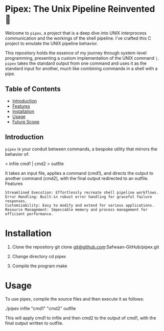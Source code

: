 # Pipex: The Unix Pipeline Reinvented 🚀

Welcome to `pipex`, a project that is a deep dive into UNIX interprocess communication and the workings of the shell pipeline. I've crafted this C project to emulate the UNIX pipeline behavior.

This repository holds the essence of my journey through system-level programming, presenting a custom implementation of the UNIX command `|`. `pipex` takes the standard output from one command and uses it as the standard input for another, much like combining commands in a shell with a pipe.

## Table of Contents
- [Introduction](#introduction)
- [Features](#features)
- [Installation](#installation)
- [Usage](#usage)
- [Future Scope](#future-scope)

## Introduction

`pipex` is your conduit between commands, a bespoke utility that mirrors the behavior of:

< infile cmd1 | cmd2 > outfile

It takes an input file, applies a command (cmd1), and directs the output to another command (cmd2), with the final output redirected to an outfile.
Features

    Streamlined Execution: Effortlessly recreate shell pipeline workflows.
    Error Handling: Built-in robust error handling for graceful failure responses.
    Customizability: Easy to modify and extend for various applications.
    Resource Management: Impeccable memory and process management for efficient performance.

# Installation

1. Clone the repository
git clone git@github.com:Safwaan-GitHub/pipex.git

2. Change directory
cd pipex

3. Compile the program
make

# Usage

To use pipex, compile the source files and then execute it as follows:

./pipex infile "cmd1" "cmd2" outfile

This will apply cmd1 to infile and then cmd2 to the output of cmd1, with the final output written to outfile.
